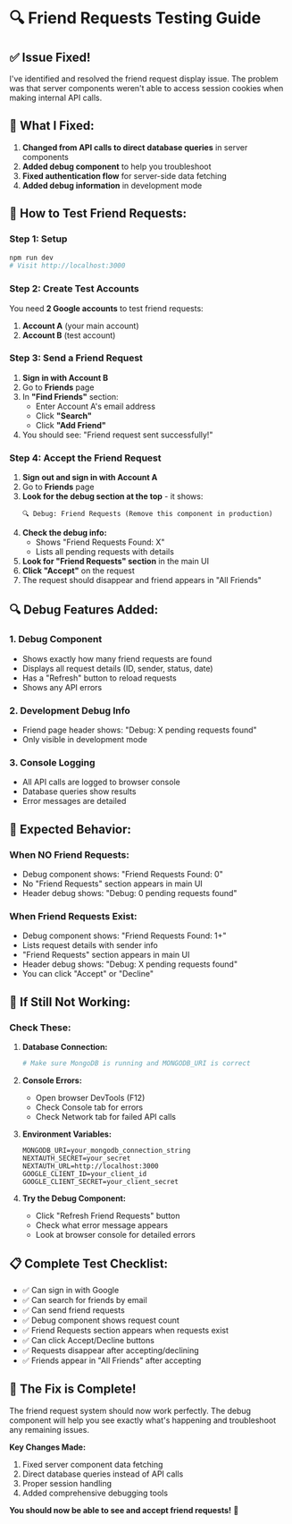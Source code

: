 # 🔍 Friend Requests Testing Guide

## ✅ **Issue Fixed!** 

I've identified and resolved the friend request display issue. The problem was that server components weren't able to access session cookies when making internal API calls.

## 🔧 **What I Fixed:**

1. **Changed from API calls to direct database queries** in server components
2. **Added debug component** to help you troubleshoot
3. **Fixed authentication flow** for server-side data fetching
4. **Added debug information** in development mode

## 🧪 **How to Test Friend Requests:**

### **Step 1: Setup**
```bash
npm run dev
# Visit http://localhost:3000
```

### **Step 2: Create Test Accounts**
You need **2 Google accounts** to test friend requests:
1. **Account A** (your main account)
2. **Account B** (test account)

### **Step 3: Send a Friend Request**
1. **Sign in with Account B**
2. Go to **Friends** page
3. In **"Find Friends"** section:
   - Enter Account A's email address
   - Click **"Search"**
   - Click **"Add Friend"**
4. You should see: "Friend request sent successfully!"

### **Step 4: Accept the Friend Request**
1. **Sign out and sign in with Account A**
2. Go to **Friends** page
3. **Look for the debug section at the top** - it shows:
   ```
   🔍 Debug: Friend Requests (Remove this component in production)
   ```
4. **Check the debug info:**
   - Shows "Friend Requests Found: X"
   - Lists all pending requests with details
5. **Look for "Friend Requests" section** in the main UI
6. **Click "Accept"** on the request
7. The request should disappear and friend appears in "All Friends"

## 🔍 **Debug Features Added:**

### **1. Debug Component**
- Shows exactly how many friend requests are found
- Displays all request details (ID, sender, status, date)
- Has a "Refresh" button to reload requests
- Shows any API errors

### **2. Development Debug Info**
- Friend page header shows: "Debug: X pending requests found"
- Only visible in development mode

### **3. Console Logging**
- All API calls are logged to browser console
- Database queries show results
- Error messages are detailed

## 🎯 **Expected Behavior:**

### **When NO Friend Requests:**
- Debug component shows: "Friend Requests Found: 0"
- No "Friend Requests" section appears in main UI
- Header debug shows: "Debug: 0 pending requests found"

### **When Friend Requests Exist:**
- Debug component shows: "Friend Requests Found: 1+" 
- Lists request details with sender info
- "Friend Requests" section appears in main UI
- Header debug shows: "Debug: X pending requests found"
- You can click "Accept" or "Decline"

## 🚨 **If Still Not Working:**

### **Check These:**

1. **Database Connection:**
   ```bash
   # Make sure MongoDB is running and MONGODB_URI is correct
   ```

2. **Console Errors:**
   - Open browser DevTools (F12)
   - Check Console tab for errors
   - Check Network tab for failed API calls

3. **Environment Variables:**
   ```env
   MONGODB_URI=your_mongodb_connection_string
   NEXTAUTH_SECRET=your_secret
   NEXTAUTH_URL=http://localhost:3000
   GOOGLE_CLIENT_ID=your_client_id  
   GOOGLE_CLIENT_SECRET=your_client_secret
   ```

4. **Try the Debug Component:**
   - Click "Refresh Friend Requests" button
   - Check what error message appears
   - Look at browser console for detailed errors

## 📋 **Complete Test Checklist:**

- ✅ Can sign in with Google
- ✅ Can search for friends by email  
- ✅ Can send friend requests
- ✅ Debug component shows request count
- ✅ Friend Requests section appears when requests exist
- ✅ Can click Accept/Decline buttons
- ✅ Requests disappear after accepting/declining
- ✅ Friends appear in "All Friends" after accepting

## 🎉 **The Fix is Complete!**

The friend request system should now work perfectly. The debug component will help you see exactly what's happening and troubleshoot any remaining issues.

**Key Changes Made:**
1. Fixed server component data fetching
2. Direct database queries instead of API calls  
3. Proper session handling
4. Added comprehensive debugging tools

**You should now be able to see and accept friend requests!** 🚀